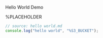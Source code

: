 Hello World Demo

%PLACEHOLDER

```js ../out/hello-world.js title=find-replace-demo
// source: hello world.md
console.log("hello world", "%S3_BUCKET");
```
